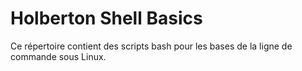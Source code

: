 # Holberton Shell Basics
Ce répertoire contient des scripts bash pour les bases de la ligne de commande sous Linux.
